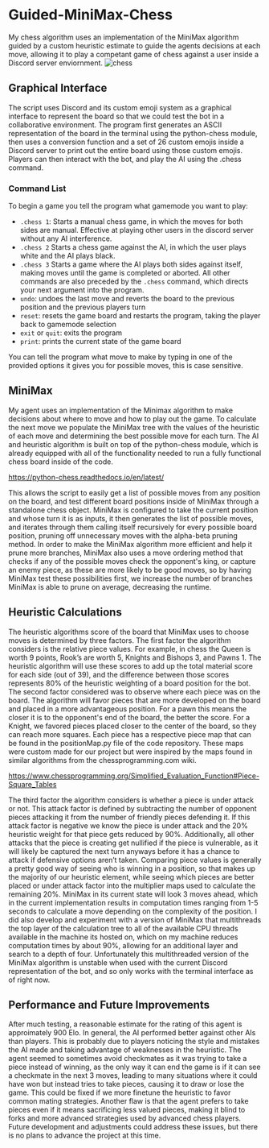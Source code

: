 # Guided-MiniMax-Chess
My chess algorithm uses an implementation of the MiniMax algorithm guided by a custom heuristic estimate to guide the agents decisions at each move, allowing it to play a competant game of chess against a user inside a Discord server enviornment.
![chess](https://user-images.githubusercontent.com/77468346/153057434-b374be29-a8b0-442e-a576-8701e2d05e08.gif)


## Graphical Interface
The script uses Discord and its custom emoji system as a graphical interface to represent the board so that we could test the bot in a collaborative environment. The program first generates an ASCII representation of the board in the terminal using the python-chess module, then uses a conversion function and a set of 26 custom emojis inside a Discord server to print out the entire board using those custom emojis. Players can then interact with the bot, and play the AI using the .chess command. 
### Command List
To begin a game you tell the program what gamemode you want to play:
-  ```.chess 1```: Starts a manual chess game, in which the moves for both sides are manual. Effective at playing other users in the discord server without any AI interference.
-  ```.chess 2``` Starts a chess game against the AI, in which the user plays white and the AI plays black.
-  ```.chess 3``` Starts a game where the AI plays both sides against itself, making moves until the game is completed or aborted.
All other commands are also preceded by the ```.chess``` command, which directs your next argument into the program. 
- ```undo```: undoes the last move and reverts the board to the previous position and the previous players turn
- ```reset```: resets the game board and restarts the program, taking the player back to gamemode selection
- ```exit``` or ```quit```: exits the program
- ```print```: prints the current state of the game board

You can tell the program what move to make by typing in one of the provided options it gives you for possible moves, this is case sensitive.


## MiniMax
My agent uses an implementation of the Minimax algorithm to make decisions about where to move and how to play out the game. To calculate the next move we populate the MiniMax tree with the values of the heuristic of each move and determining the best possible move for each turn. The AI and heuristic algorithm is built on top of the python-chess module, which is already equipped with all of the functionality needed to run a fully functional chess board inside of the code. 

https://python-chess.readthedocs.io/en/latest/

This allows the script to easily get a list of possible moves from any position on the board, and test different board positions inside of MiniMax through a standalone chess object. MiniMax is configured to take the current position and whose turn it is as inputs, it then generates the list of possible moves, and iterates through them calling itself recursively for every possible board position, pruning off unnecessary moves with the alpha-beta pruning method. In order to make the MiniMax algorithm more efficient and help it prune more branches, MiniMax also uses a move ordering method that checks if any of the possible moves check the opponent's king, or capture an enemy piece, as these are more likely to be good moves, so by having MiniMax test these possibilities first, we increase the number of branches MiniMax is able to prune on average, decreasing the runtime.

## Heuristic Calculations
The heuristic algorithms score of the board that MiniMax uses to choose moves is determined by three factors. The first factor the algorithm considers is the relative piece values. For example, in chess the Queen is worth 9 points, Rook’s are worth 5, Knights and Bishops 3, and Pawns 1. The heuristic algorithm will use these scores to add up the total material score for each side (out of 39), and the difference between those scores represents 80% of the heuristic weighting of a board position for the bot. The second factor considered was to observe where each piece was on the board. The algorithm will favor pieces that are more developed on the board and placed in a more advantageous position. For a pawn this means the closer it is to the opponent's end of the board, the better the score. For a Knight, we favored pieces placed closer to the center of the board, so they can reach more squares. Each piece has a respective piece map that can be found in the positionMap.py file of the code repository. These maps were custom made for our project but were inspired by the maps found in similar algorithms from the chessprogramming.com wiki.

https://www.chessprogramming.org/Simplified_Evaluation_Function#Piece-Square_Tables

The third factor the algorithm considers is whether a piece is under attack or not. This attack factor is defined by subtracting the number of opponent pieces attacking it from the number of friendly pieces defending it. If this attack factor is negative we know the piece is under attack and the 20% heuristic weight for that piece gets reduced by 90%. Additionally, all other attacks that the piece is creating get nullified if the piece is vulnerable, as it will likely be captured the next turn anyways before it has a chance to attack if defensive options aren’t taken. Comparing piece values is generally a pretty good way of seeing who is winning in a position, so that makes up the majority of our heuristic element, while seeing which pieces are better placed or under attack factor into the multiplier maps used to calculate the remaining 20%. MiniMax in its current state will look 3 moves ahead, which in the current implementation results in computation times ranging from 1-5 seconds to calculate a move depending on the complexity of the position. I did also develop and experiment with a version of MiniMax that multithreads the top layer of the calculation tree to all of the available CPU threads available in the machine its hosted on, which on my machine reduces computation times by about 90%, allowing for an additional layer and search to a depth of four. Unfortunately this multithreaded version of the MiniMax algorithm is unstable when used with the current Discord representation of the bot, and so only works with the terminal interface as of right now.

## Performance and Future Improvements
After much testing, a reasonable estimate for the rating of this agent is approimately 900 Elo. In general, the AI performed better against other AIs than players. This is probably due to players noticing the style and mistakes the AI made and taking advantage of weaknesses in the heuristic. The agent seemed to sometimes avoid checkmates as it was trying to take a piece instead of winning, as the only way it can end the game is if it can see a checkmate in the next 3 moves, leading to many situations where it could have won but instead tries to take pieces, causing it to draw or lose the game. This could be fixed if we more finetune the heuristic to favor common mating strategies. Another flaw is that the agent prefers to take pieces even if it means sacrificing less valued pieces, making it blind to forks and more advanced strategies used by advanced chess players. Future development and adjustments could address these issues, but there is no plans to advance the project at this time.
